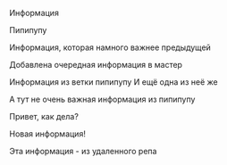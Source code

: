 Информация

Пипипупу

Информация, которая намного важнее предыдущей


Добавлена очередная информация в мастер

Информация из ветки пипипупу
И ещё одна из неё же

А тут не очень важная информация из пипипупу


Привет, как дела?

Новая информация!

Эта информация - из удаленного репа
